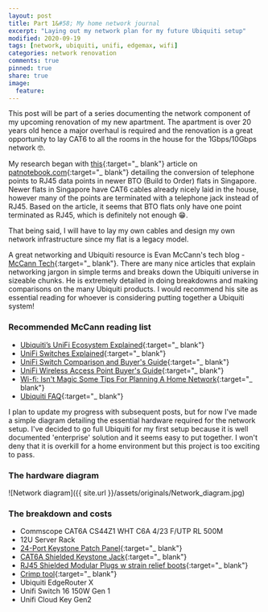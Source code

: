 ```yaml
---
layout: post
title: Part 1&#58; My home network journal
excerpt: "Laying out my network plan for my future Ubiquiti setup"
modified: 2020-09-19
tags: [network, ubiquiti, unifi, edgemax, wifi]
categories: network renovation
comments: true
pinned: true
share: true
image:
  feature:
---
```


This post will be part of a series documenting the network component of my upcoming renovation of my new apartment. The apartment is over 20 years old hence a major overhaul is required and the renovation is a great opportunity to lay CAT6 to all the rooms in the house for the 1Gbps/10Gbps network 🤓.

My research began with [this](https://www.patnotebook.com/bto-networking-singapore/){:target="_ blank"} article on [patnotebook.com](https://patnotebook.com){:target="_ blank"} detailing the conversion of telephone points to RJ45 data points in newer BTO (Build to Order) flats in Singapore. Newer flats in Singapore have CAT6 cables already nicely laid in the house, however many of the points are terminated with a telephone jack instead of RJ45. Based on the article, it seems that BTO flats only have one point terminated as RJ45, which is definitely not enough 😁.

That being said, I will have to lay my own cables and design my own network infrastructure since my flat is a legacy model.

A great networking and Ubiquiti resource is Evan McCann's tech blog - [McCann Tech](https://evanmccann.net/){:target="_ blank"}. There are many nice articles that explain networking jargon in simple terms and breaks down the Ubiquiti universe in sizeable chunks. He is extremely detailed in doing breakdowns and making comparisons on the many Ubiquiti products. I would recommend his site as essential reading for whoever is considering putting together a Ubiquiti system!

### Recommended McCann reading list

* [Ubiquiti’s UniFi Ecosystem Explained](https://evanmccann.net/blog/unifi-ecosystem-overview){:target="_ blank"}
* [UniFi Switches Explained](https://evanmccann.net/blog/2020/6/unifi-switches-explained){:target="_ blank"}
* [UniFi Switch Comparison and Buyer's Guide](https://evanmccann.net/blog/2020/6/unifi-switches-buyers-guide){:target="_ blank"}
* [UniFi Wireless Access Point Buyer's Guide](https://evanmccann.net/blog/unifi-ap-breakdown){:target="_ blank"}
* [Wi-fi&#58; Isn't Magic Some Tips For Planning A Home Network](https://evanmccann.net/blog/home-network-tips){:target="_ blank"}
* [Ubiquiti FAQ](https://evanmccann.net/blog/2020/6/ubiquiti-faq){:target="_ blank"}

I plan to update my progress with subsequent posts, but for now I've made a simple diagram detailing the essential hardware required for the network setup. I've decided to go full Ubiquiti for my first setup because it is well documented 'enterprise' solution and it seems easy to put together. I won't deny that it is overkill for a home environment but this project is too exciting to pass.

### The hardware diagram

![Network diagram]({{ site.url }}/assets/originals/Network_diagram.jpg)

### The breakdown and costs

* Commscope CAT6A CS44Z1 WHT C6A 4/23 F/UTP RL 500M
* 12U Server Rack
* [24-Port Keystone Patch Panel](https://www.amazon.com/dp/B0072JVT02/ref=emc_b_5_i){:target="_ blank"}
* [CAT6A Shielded Keystone Jack](https://www.amazon.com/Listed-Cable-Matters-Shielded-Keystone/dp/B00CLVAJCK/ref=sr_1_1_sspa?dchild=1&keywords=cat6a+shielded+keystone&qid=1603117867&sr=8-1-spons&psc=1&spLa=ZW5jcnlwdGVkUXVhbGlmaWVyPUExTkRGQjNVTjQ0NzBFJmVuY3J5cHRlZElkPUEwNTE2NDAwMjRWNkVCN1FBWVZPJmVuY3J5cHRlZEFkSWQ9QVVOT0wxRFNZUEJMNSZ3aWRnZXROYW1lPXNwX2F0ZiZhY3Rpb249Y2xpY2tSZWRpcmVjdCZkb05vdExvZ0NsaWNrPXRydWU=){:target="_ blank"}
* [RJ45 Shielded Modular Plugs w strain relief boots](https://www.amazon.com/Cable-Matters-50-Pack-Shielded-Modular/dp/B00E4OCOUW/ref=pd_bxgy_img_3/142-1063064-5847132?_encoding=UTF8&pd_rd_i=B00E4OCOUW&pd_rd_r=c0dcf1bd-29a1-4ee7-94f5-e4b70786cc6f&pd_rd_w=4BiTh&pd_rd_wg=JWIZa&pf_rd_p=ce6c479b-ef53-49a6-845b-bbbf35c28dd3&pf_rd_r=H2TX043ZN9JE83VTSM5E&psc=1&refRID=H2TX043ZN9JE83VTSM5E){:target="_ blank"}
* [Crimp tool](https://www.amazon.com/Cable-Matters-Crimp-Shielded-Keystone/dp/B074HLYJ4J/ref=pd_bxgy_2/142-1063064-5847132?_encoding=UTF8&pd_rd_i=B074HLYJ4J&pd_rd_r=d478e5fb-1a04-43ae-9e2c-8cd2b635284a&pd_rd_w=iPFhI&pd_rd_wg=EIqkr&pf_rd_p=ce6c479b-ef53-49a6-845b-bbbf35c28dd3&pf_rd_r=N3R06Y826ATAWEF8R2KP&psc=1&refRID=N3R06Y826ATAWEF8R2KP){:target="_ blank"}
* Ubiquiti EdgeRouter X
* Unifi Switch 16 150W Gen 1
* Unifi Cloud Key Gen2
